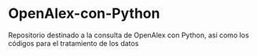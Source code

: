 # OpenAlex-con-Python
Repositorio destinado a la consulta de OpenAlex con Python, así como los códigos para el tratamiento de los datos
